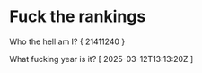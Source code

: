 # Fuck the rankings

Who the hell am I?
{ 21411240 }

What fucking year is it?
[ 2025-03-12T13:13:20Z ]

